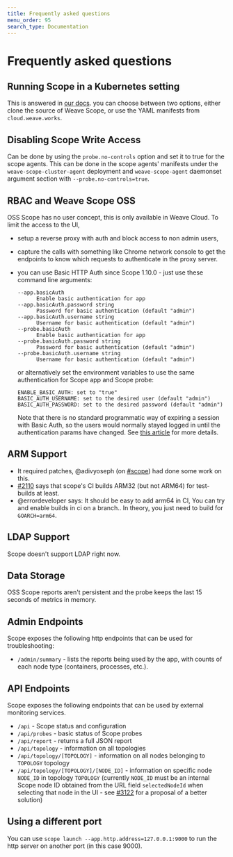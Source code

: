 ```yaml
---
title: Frequently asked questions
menu_order: 95
search_type: Documentation
---
```


# Frequently asked questions

## Running Scope in a Kubernetes setting

This is answered in [our
docs](https://www.weave.works/docs/scope/latest/installing/#k8s). you can
choose between two options, either clone the source of Weave Scope, or use
the YAML manifests from `cloud.weave.works`.

## Disabling Scope Write Access

Can be done by using the `probe.no-controls` option and set it to true for the scope agents. This can be done in the scope agents' manifests under the `weave-scope-cluster-agent` deployment and `weave-scope-agent` daemonset argument section with `--probe.no-controls=true`.

## RBAC and Weave Scope OSS

OSS Scope has no user concept, this is only available in Weave Cloud. To limit the access to the UI,

- setup a reverse proxy with auth and block access to non admin users,
- capture the calls with something like Chrome network console to get the endpoints to know which requests to authenticate in the proxy server.
- you can use Basic HTTP Auth since Scope 1.10.0 - just use these command line
  arguments:

  ```cli
  --app.basicAuth
        Enable basic authentication for app
  --app.basicAuth.password string
        Password for basic authentication (default "admin")
  --app.basicAuth.username string
        Username for basic authentication (default "admin")
  --probe.basicAuth
        Enable basic authentication for app
  --probe.basicAuth.password string
        Password for basic authentication (default "admin")
  --probe.basicAuth.username string
        Username for basic authentication (default "admin")
  ```

  or alternatively set the environment variables to use the same authentication for Scope app and Scope probe:

  ```cli
  ENABLE_BASIC_AUTH: set to "true"
  BASIC_AUTH_USERNAME: set to the desired user (default "admin")
  BASIC_AUTH_PASSWORD: set to the desired password (default "admin")
  ```

  Note that there is no standard programmatic way of expiring a session with Basic Auth, so the users would normally stayed logged in until the authentication params have changed. See [this article](https://en.wikipedia.org/wiki/Basic_access_authentication#Security) for more details.

## ARM Support

- It required patches, @adivyoseph (on [#scope](https://weave-community.slack.com/messages/scope/)) had done some work on this.
- [#2110](https://github.com/weaveworks/scope/issues/2110) says that scope's CI builds ARM32 (but not ARM64) for test-builds at least.
- @errordeveloper says: It should be easy to add arm64 in CI, You can try and enable builds in ci on a branch.. In theory, you just need to build for `GOARCH=arm64`.

## LDAP Support

Scope doesn't support LDAP right now.

## Data Storage

OSS Scope reports aren't persistent and the probe keeps the last 15 seconds of metrics in memory.

## Admin Endpoints

Scope exposes the following http endpoints that can be used for troubleshooting:

- `/admin/summary` - lists the reports being used by the app, with counts of each node type (containers, processes, etc.).

## API Endpoints

Scope exposes the following endpoints that can be used by external monitoring services.

- `/api` - Scope status and configuration
- `/api/probes` - basic status of Scope probes
- `/api/report` - returns a full JSON report
- `/api/topology` - information on all topologies
- `/api/topology/[TOPOLOGY]` -  information on all nodes belonging to `TOPOLOGY` topology
- `/api/topology/[TOPOLOGY]/[NODE_ID]` - information on specific node `NODE_ID` in topology `TOPOLOGY` (currently `NODE_ID` must be an internal Scope node ID obtained from the URL field `selectedNodeId` when selecting that node in the UI - see [#3122](https://github.com/weaveworks/scope/issues/3122) for a proposal of a better solution)

## Using a different port

You can use `scope launch --app.http.address=127.0.0.1:9000` to run the
http server on another port (in this case 9000).

